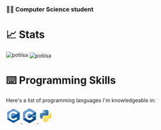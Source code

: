
<h3 align="left">👩‍💻 Computer Science student</h3>

# 📈 Stats
<p><img align="left" src="https://github-readme-stats.vercel.app/api/top-langs?username=potiisa&show_icons=true&theme=tokyonight&locale=en&layout=compact" alt="potiisa" /></p>

<p>&nbsp;<img align="center" src="https://github-readme-stats.vercel.app/api?username=potiisa&show_icons=true&theme=tokyonight&locale=en" alt="potiisa" /></p>

# ⌨️ Programming Skills
Here's a list of programming languages I'm knowledgeable in:
<p align="left"> <a href="https://www.cprogramming.com/" target="_blank" rel="noreferrer"> <img src="https://raw.githubusercontent.com/devicons/devicon/master/icons/c/c-original.svg" alt="c" width="40" height="40"/> </a> <a href="https://www.w3schools.com/cpp/" target="_blank" rel="noreferrer"> <img src="https://raw.githubusercontent.com/devicons/devicon/master/icons/cplusplus/cplusplus-original.svg" alt="cplusplus" width="40" height="40"/> </a> <a href="https://www.python.org" target="_blank" rel="noreferrer"> <img src="https://raw.githubusercontent.com/devicons/devicon/master/icons/python/python-original.svg" alt="python" width="40" height="40"/> </a> </p>

